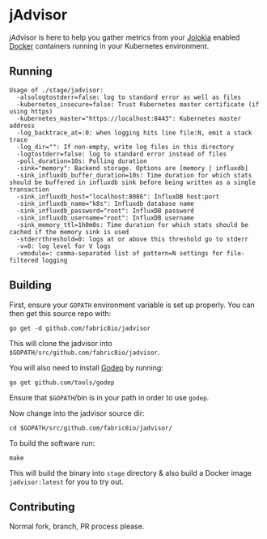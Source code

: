 # jAdvisor

jAdvisor is here to help you gather metrics from your [Jolokia](http://jolokia.org/) enabled
[Docker](https://docker.com/) containers running in your Kubernetes environment.

## Running

```
Usage of ./stage/jadvisor:
  -alsologtostderr=false: log to standard error as well as files
  -kubernetes_insecure=false: Trust Kubernetes master certificate (if using https)
  -kubernetes_master="https://localhost:8443": Kubernetes master address
  -log_backtrace_at=:0: when logging hits line file:N, emit a stack trace
  -log_dir="": If non-empty, write log files in this directory
  -logtostderr=false: log to standard error instead of files
  -poll_duration=10s: Polling duration
  -sink="memory": Backend storage. Options are [memory | influxdb]
  -sink_influxdb_buffer_duration=10s: Time duration for which stats should be buffered in influxdb sink before being written as a single transaction
  -sink_influxdb_host="localhost:8086": InfluxDB host:port
  -sink_influxdb_name="k8s": Influxdb database name
  -sink_influxdb_password="root": InfluxDB password
  -sink_influxdb_username="root": InfluxDB username
  -sink_memory_ttl=1h0m0s: Time duration for which stats should be cached if the memory sink is used
  -stderrthreshold=0: logs at or above this threshold go to stderr
  -v=0: log level for V logs
  -vmodule=: comma-separated list of pattern=N settings for file-filtered logging
```

## Building

First, ensure your `GOPATH` environment variable is set up properly. You can then get this
source repo with:

```
go get -d github.com/fabric8io/jadvisor
```

This will clone the jadvisor into `$GOPATH/src/github.com/fabric8io/jadvisor`.

You will also need to install [Godep](https://github.com/tools/godep) by running:

```
go get github.com/tools/godep
```

Ensure that `$GOPATH`/bin is in your path in order to use `godep`.

Now change into the jadvisor source dir:

```
cd $GOPATH/src/github.com/fabric8io/jadvisor/
```

To build the software run:

```
make
```

This will build the binary into `stage` directory & also build a Docker image `jadvisor:latest` for you to try out.

## Contributing

Normal fork, branch, PR process please.
